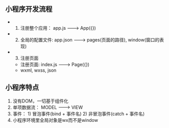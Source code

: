 ## 小程序开发流程
  - 1. 注册整个应用： app.js ---> App({})
  - 2. 全局的配置文件: app.json ---> pages(页面的路径), window(窗口的表现)
  - 3. 注册页面
    - 注册页面: index.js ---> Page({})
    - wxml, wxss, json


## 小程序特点
  1. 没有DOM，一切基于组件化
  2. 单项数据流： MODEL ---> VIEW
  3. 事件： 1) 冒泡事件(bind + 事件名) 2) 非冒泡事件(catch + 事件名)
  4. 小程序环境里全局对象是wx而不是window